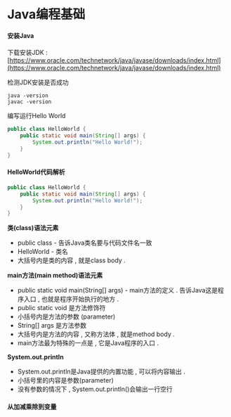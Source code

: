 # Java编程基础

#### 安装Java

下载安装JDK : [https://www.oracle.com/technetwork/java/javase/downloads/index.html](https://www.oracle.com/technetwork/java/javase/downloads/index.html)

检测JDK安装是否成功

```
java -version
javac -version
```

编写运行Hello World

```java
public class HelloWorld {
    public static void main(String[] args) {
        System.out.println("Hello World!");
    }
}
```

#### HelloWorld代码解析

```java
public class HelloWorld {
    public static void main(String[] args) {
        System.out.println("Hello World!");
    }
}
```

**类\(class\)语法元素**

* public class - 告诉Java类名要与代码文件名一致
* HelloWorld - 类名
* 大括号内是类的内容 , 就是class body . 

**main方法\(main method\)语法元素**

* public static void main\(String\[\] args\) - main方法的定义 . 告诉Java这是程序入口 , 也就是程序开始执行的地方 . 
* public static void 是方法修饰符
* 小括号内是方法的参数 \(parameter\)
* String\[\] args 是方法参数
* 大括号内是方法的内容 , 又称方法体 , 就是method body . 
* main方法最为特殊的一点是 , 它是Java程序的入口 . 

**System.out.println**

* System.out.println是Java提供的内置功能 , 可以将内容输出 . 
* 小括号里的内容是参数\(parameter\)
* 没有参数的情况下 , System.out.println\(\)会输出一行空行

#### 从加减乘除到变量



